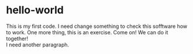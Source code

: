 # hello-world
This is my first code.
I need change something to check this sofftware how to work.
One more thing, this is an exercise.
Come on! We can do it together!<br>
I need another paragraph.
